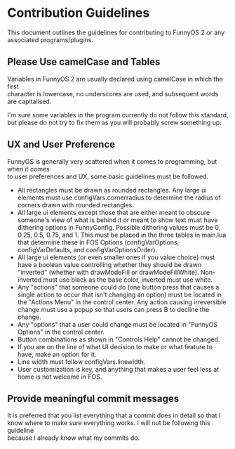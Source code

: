 # Contribution Guidelines

This document outlines the guidelines for contributing to FunnyOS 2 or any  
associated programs/plugins.

## Please Use camelCase and Tables

Variables in FunnyOS 2 are usually declared using camelCase in which the first  
character is lowercase, no underscores are used, and subsequent words are capitalised.  
  
I'm sure some variables in the program currently do not follow this standard,  
but please do not try to fix them as you will probably screw something up.  

## UX and User Preference

FunnyOS is generally very scattered when it comes to programming, but when it comes  
to user preferences and UX, some basic guidelines must be followed.  

 - All rectangles must be drawn as rounded rectangles. Any large ui elements must use configVars.cornerradius to determine the radius of corners drawn with rounded rectangles.
 - All large ui elements except those that are either meant to obscure someone's view of what is behind it or meant to show text must have dithering options in FunnyConfig. Possible dithering values must be 0, 0.25, 0.5, 0.75, and 1. This must be placed in the three tables in main.lua that determine these in FOS Options (configVarOptions, configVarDefaults, and configVarOptionsOrder).
 - All large ui elements (or even smaller ones if you value choice) must have a boolean value controlling whether they should be drawn "inverted" (whether with drawModeFill or drawModeFillWhite). Non-inverted must use black as the base color, inverted must use white.
 - Any "actions" that someone could do (one button press that causes a single action to occur that isn't changing an option) must be located in the "Actions Menu" in the control center. Any action causing irreversible change must use a popup so that users can press B to decline the change.
 - Any "options" that a user could change must be located in "FunnyOS Options" in the control center.
 - Button combinations as shown in "Controls Help" cannot be changed. 
 - If you are on the line of what UI decision to make or what feature to have, make an option for it.
 - Line width must follow configVars.linewidth.
 - User customization is key, and anything that makes a user feel less at home is not welcome in FOS.

## Provide meaningful commit messages

It is preferred that you list everything that a commit does in detail so that I  
know where to make sure everything works. I will not be following this guideline  
because I already know what my commits do.